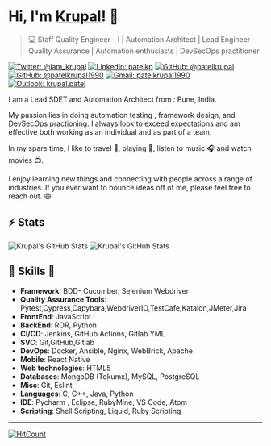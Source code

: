 # Hi, I'm [Krupal](https://patelkrupal.github.io)! 👋

>  💻 Staff Quality Engineer - I | Automation Architect | Lead Engineer - Quality Assurance | Automation enthusiasts | DevSecOps practitioner

[![Twitter: @iam_krupal](https://img.shields.io/twitter/follow/iam_krupal?style=social)](https://twitter.com/iam_krupal)
[![Linkedin: patelkp](https://img.shields.io/badge/Krupal%20Patel-blue?style=flat-square&logo=Linkedin&logoColor=white&link=https://www.linkedin.com/in/patelkp/)](https://www.linkedin.com/in/patelkp/)
[![GitHub: @patelkrupal](https://img.shields.io/github/followers/patelkrupal?label=follow&style=social)](https://github.com/patelkrupal)
[![GitHub: @patelkrupal1990](https://img.shields.io/github/followers/patelkrupal1990?label=follow&style=social)](https://github.com/patelkrupal1990)
[![Gmail: patelkrupal1990](https://img.shields.io/badge/Gmail-krupal-red)](mailto:patelkrupal1990@gmail.com)
[![Outlook: krupal.patel](https://img.shields.io/badge/Outlook-krupal-red)](mailto:krupal.patel@outlook.in)

I am a Lead SDET and Automation Architect from : Pune, India.

My passion lies in doing automation testing , framework design, and DevSecOps practioning.
I always look to exceed expectations and am effective both working as an individual and as part of a team.

In my spare time, I like to travel :walking:, playing :cricket:, listen to music :headphones: and watch movies :tv:.

I enjoy learning new things and connecting with people across a range of industries. 
If you ever want to bounce ideas off of me, please feel free to reach out. 😄


## ⚡ Stats
![Krupal's GitHub Stats](https://github-readme-stats.vercel.app/api?username=patelkrupal&hide=["issues"]&show_icons=true)
![Krupal's GitHub Stats](https://github-readme-stats.vercel.app/api?username=patelkrupal1990&hide=["issues"]&show_icons=true)

##  🎉 Skills  🎉
- **Framework**: BDD- Cucumber, Selenium Webdriver
- **Quality Assurance Tools**: Pytest,Cypress,Capybara,WebdriverIO,TestCafe,Katalon,JMeter,Jira</li>
- **FrontEnd**: JavaScript</li>
- **BackEnd**: ROR, Python</li>
- **CI/CD**: Jenkins, GitHub Actions, Gitlab YML</li>
- **SVC**: Git,GitHub,Gitlab</li>
- **DevOps**: Docker, Ansible, Nginx, WebBrick, Apache</li>
- **Mobile**: React Native</li>
- **Web technologies**: HTML5</li>
- **Databases**: MongoDB (Tokumx), MySQL, PostgreSQL</li>
- **Misc**: Git, Eslint</li>
- **Languages**: C, C++, Java, Python</li>
- **IDE**: Pycharm , Eclipse, RubyMine, VS Code, Atom</li>
- **Scripting**: Shell Scripting, Liquid, Ruby Scripting</li>

---

[![HitCount](http://hits.dwyl.com/patelkrupal/patelkrupal.svg)](http://hits.dwyl.com/patelkrupal/patelkrupal)
